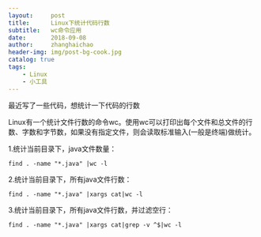 ```yaml
---
layout:     post
title:      Linux下统计代码行数
subtitle:   wc命令应用
date:       2018-09-08
author:     zhanghaichao
header-img: img/post-bg-cook.jpg
catalog: true
tags:
    - Linux
    - 小工具
---
```


最近写了一些代码，想统计一下代码的行数

Linux有一个统计文件行数的命令wc。使用wc可以打印出每个文件和总文件的行数、字数和字节数，如果没有指定文件，则会读取标准输入(一般是终端)做统计。

1.统计当前目录下，java文件数量：
```
find . -name "*.java" |wc -l
```

2.统计当前目录下，所有java文件行数：
```
find . -name "*.java" |xargs cat|wc -l
```

3.统计当前目录下，所有java文件行数，并过滤空行：
```
find . -name "*.java" |xargs cat|grep -v ^$|wc -l
```